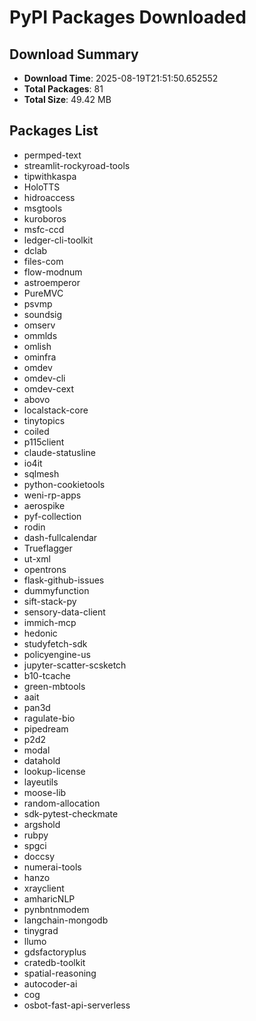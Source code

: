 # PyPI Packages Downloaded

## Download Summary
- **Download Time**: 2025-08-19T21:51:50.652552
- **Total Packages**: 81
- **Total Size**: 49.42 MB

## Packages List
- permped-text
- streamlit-rockyroad-tools
- tipwithkaspa
- HoloTTS
- hidroaccess
- msgtools
- kuroboros
- msfc-ccd
- ledger-cli-toolkit
- dclab
- files-com
- flow-modnum
- astroemperor
- PureMVC
- psvmp
- soundsig
- omserv
- ommlds
- omlish
- ominfra
- omdev
- omdev-cli
- omdev-cext
- abovo
- localstack-core
- tinytopics
- coiled
- p115client
- claude-statusline
- io4it
- sqlmesh
- python-cookietools
- weni-rp-apps
- aerospike
- pyf-collection
- rodin
- dash-fullcalendar
- Trueflagger
- ut-xml
- opentrons
- flask-github-issues
- dummyfunction
- sift-stack-py
- sensory-data-client
- immich-mcp
- hedonic
- studyfetch-sdk
- policyengine-us
- jupyter-scatter-scsketch
- b10-tcache
- green-mbtools
- aait
- pan3d
- ragulate-bio
- pipedream
- p2d2
- modal
- datahold
- lookup-license
- layeutils
- moose-lib
- random-allocation
- sdk-pytest-checkmate
- argshold
- rubpy
- spgci
- doccsy
- numerai-tools
- hanzo
- xrayclient
- amharicNLP
- pynbntnmodem
- langchain-mongodb
- tinygrad
- llumo
- gdsfactoryplus
- cratedb-toolkit
- spatial-reasoning
- autocoder-ai
- cog
- osbot-fast-api-serverless
